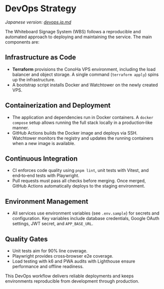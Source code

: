 # DevOps Strategy

*Japanese version: [devops.ja.md](./devops.ja.md)*

The Whiteboard Signage System (WBS) follows a reproducible and automated approach to deploying and maintaining the service. The main components are:

## Infrastructure as Code

* **Terraform** provisions the ConoHa VPS environment, including the load balancer and object storage. A single command (`terraform apply`) spins up the infrastructure.
* A bootstrap script installs Docker and Watchtower on the newly created VPS.

## Containerization and Deployment

* The application and dependencies run in Docker containers. A `docker compose` setup allows running the full stack locally in a production‑like manner.
* GitHub Actions builds the Docker image and deploys via SSH. Watchtower monitors the registry and updates the running containers when a new image is available.

## Continuous Integration

* CI enforces code quality using `pnpm lint`, unit tests with Vitest, and end‑to‑end tests with Playwright.
* Pull requests must pass all checks before merging. Once merged, GitHub Actions automatically deploys to the staging environment.

## Environment Management

* All services use environment variables (see `.env.sample`) for secrets and configuration. Key variables include database credentials, Google OAuth settings, JWT secret, and `APP_BASE_URL`.

## Quality Gates

* Unit tests aim for 90% line coverage.
* Playwright provides cross‑browser e2e coverage.
* Load testing with k6 and PWA audits with Lighthouse ensure performance and offline readiness.

This DevOps workflow delivers reliable deployments and keeps environments reproducible from development through production.
